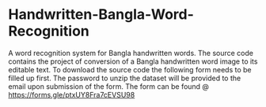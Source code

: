 # Handwritten-Bangla-Word-Recognition
A word recognition system for Bangla handwritten words. The source code contains the project of conversion of a Bangla handwritten word image to its editable text. To download the source code the following form needs to be filled up first. The password to unzip the dataset will be provided to the email upon submission of the form. The form can be found @ https://forms.gle/ptxUY8Fra7cEVSU98

